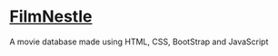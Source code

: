 # [FilmNestle](https://shreekarsharma.github.io/FilmNestle/)

A movie database made using HTML, CSS, BootStrap and JavaScript
